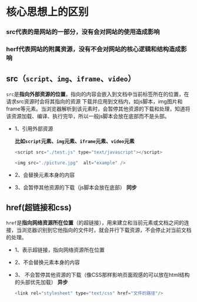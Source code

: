 



# 核心思想上的区别

### src代表的是网站的一部分，没有会对网站的使用造成影响

### herf代表网站的附属资源，没有不会对网站的核心逻辑和结构造成影响



## src（`script`、`img`、`iframe`、`video`）

`src`是**指向外部资源的位置**，指向的内容会嵌⼊到⽂档中当前标签所在的位置，在请求src资源时会将其指向的资源 下载并应⽤到⽂档内，如js脚本，img图⽚和frame等元素。当浏览器解析到该元素时，会暂停其他资源的下载和处理，知道将该资源加载、编译、执⾏完毕，所以⼀般js脚本会放在底部⽽不是头部。 

- 1、引用外部资源

  **比如`script`元素、`img`元素、`iframe`元素、`video`元素**

  ```javascript
  <script src="./test.js" type="text/javascript"></script>
  
  <img src="./picture.jpg"  alt="example" />
  ```

- 2、会替换元素本身的内容

- 3、会暂停其他资源的下载（js脚本会放在底部）  **同步**

## href(超链接和css)

`href`是**指向⽹络资源所在位置**（的超链接），⽤来建⽴和当前元素或⽂档之间的连接，当浏览器识别到它他指向的⽂件时，就会并⾏下载资源，不会停⽌对当前⽂档的处理。

- 1、表示超链接，指向网络资源所在位置

- 2、不会替换元素本身的内容

- 3、 不会暂停其他资源的下载（像CSS那样影响页面观感的可以放在html结构的头部优先加载） **异步**

  ```javascript
  <link rel="stylesheet" type="text/css" href="文件的路径"/>
  ```

  


